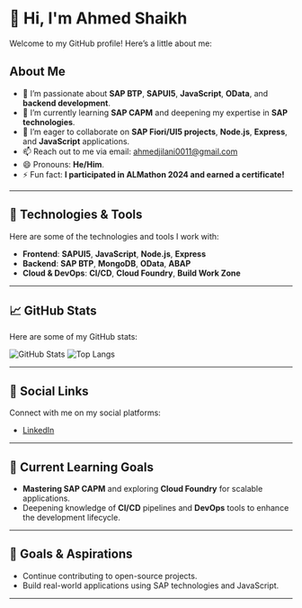# 👋 Hi, I'm Ahmed Shaikh

Welcome to my GitHub profile! Here’s a little about me:

## About Me
- 👀 I’m passionate about **SAP BTP**, **SAPUI5**, **JavaScript**, **OData**, and **backend development**.
- 🌱 I’m currently learning **SAP CAPM** and deepening my expertise in **SAP technologies**.
- 💞️ I’m eager to collaborate on **SAP Fiori/UI5 projects**, **Node.js**, **Express**, and **JavaScript** applications.
- 📫 Reach out to me via email: [ahmedjilani0011@gmail.com](mailto:ahmedjilani0011@gmail.com)
- 😄 Pronouns: **He/Him**.
- ⚡ Fun fact: **I participated in ALMathon 2024 and earned a certificate!**

---

## 🚀 Technologies & Tools
Here are some of the technologies and tools I work with:

- **Frontend**: **SAPUI5**, **JavaScript**, **Node.js**, **Express**
- **Backend**: **SAP BTP**, **MongoDB**, **OData**, **ABAP**
- **Cloud & DevOps**: **CI/CD**, **Cloud Foundry**, **Build Work Zone**

---

## 📈 GitHub Stats

Here are some of my GitHub stats:

![GitHub Stats](https://github-readme-stats.vercel.app/api?username=ahmedjilani123&show_icons=true&hide_title=true&theme=radical)
![Top Langs](https://github-readme-stats.vercel.app/api/top-langs/?username=ahmedjilani123&layout=compact&theme=radical)

---

## 🔗 Social Links

Connect with me on my social platforms:

- [LinkedIn]([https://www.linkedin.com/in/ahmed-shaikh/](https://www.linkedin.com/in/ahmed-jilani-profile/))  


---

## 🌱 Current Learning Goals

- **Mastering SAP CAPM** and exploring **Cloud Foundry** for scalable applications.
- Deepening knowledge of **CI/CD** pipelines and **DevOps** tools to enhance the development lifecycle.

---

## 🎯 Goals & Aspirations
- Continue contributing to open-source projects.
- Build real-world applications using SAP technologies and JavaScript.

---

<!--
ahmedjilani123/ahmedjilani123 is a ✨ special ✨ repository because its `README.md` (this file) appears on your GitHub profile.
You can click the Preview link to take a look at your changes.
-->
